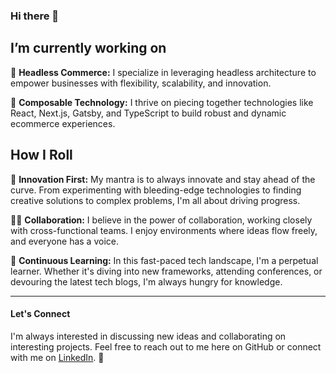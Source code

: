 ### Hi there 👋


## I’m currently working on

🌟 **Headless Commerce:** I specialize in leveraging headless architecture to empower businesses with flexibility, scalability, and innovation.

🔧 **Composable Technology:** I thrive on piecing together technologies like React, Next.js, Gatsby, and TypeScript to build robust and dynamic ecommerce experiences.

  
## How I Roll
🎯 **Innovation First:** My mantra is to always innovate and stay ahead of the curve. From experimenting with bleeding-edge technologies to finding creative solutions to complex problems, I'm all about driving progress.

👨‍💻 **Collaboration:** I believe in the power of collaboration, working closely with cross-functional teams. I enjoy environments where ideas flow freely, and everyone has a voice.

🚀 **Continuous Learning:** In this fast-paced tech landscape, I'm a perpetual learner. Whether it's diving into new frameworks, attending conferences, or devouring the latest tech blogs, I'm always hungry for knowledge.

---

#### Let's Connect
I'm always interested in discussing new ideas and collaborating on interesting projects. Feel free to reach out to me here on GitHub or connect with me on [LinkedIn](https://www.linkedin.com/in/teo-almonte-b9b26443/). 🚀

